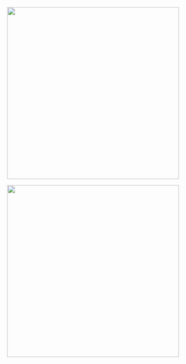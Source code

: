 

<div align="right">
  <image
    src="https://osu-sig.vercel.app/card?user=nyngwang&mode=mania&lang=en&blur=6&round_avatar=true&animation=true&hue=20&mini=true"
    width="400"/>

  <image
    src="https://stackoverflow-card.vercel.app/?userID=5290519&theme=stackoverflow-light"
    width="400"/>
</div>

